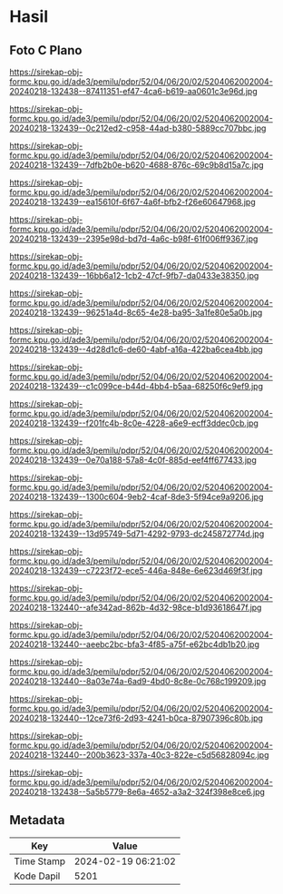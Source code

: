# Hasil

## Foto C Plano

https://sirekap-obj-formc.kpu.go.id/ade3/pemilu/pdpr/52/04/06/20/02/5204062002004-20240218-132438--87411351-ef47-4ca6-b619-aa0601c3e96d.jpg

https://sirekap-obj-formc.kpu.go.id/ade3/pemilu/pdpr/52/04/06/20/02/5204062002004-20240218-132439--0c212ed2-c958-44ad-b380-5889cc707bbc.jpg

https://sirekap-obj-formc.kpu.go.id/ade3/pemilu/pdpr/52/04/06/20/02/5204062002004-20240218-132439--7dfb2b0e-b620-4688-876c-69c9b8d15a7c.jpg

https://sirekap-obj-formc.kpu.go.id/ade3/pemilu/pdpr/52/04/06/20/02/5204062002004-20240218-132439--ea15610f-6f67-4a6f-bfb2-f26e60647968.jpg

https://sirekap-obj-formc.kpu.go.id/ade3/pemilu/pdpr/52/04/06/20/02/5204062002004-20240218-132439--2395e98d-bd7d-4a6c-b98f-61f006ff9367.jpg

https://sirekap-obj-formc.kpu.go.id/ade3/pemilu/pdpr/52/04/06/20/02/5204062002004-20240218-132439--16bb6a12-1cb2-47cf-9fb7-da0433e38350.jpg

https://sirekap-obj-formc.kpu.go.id/ade3/pemilu/pdpr/52/04/06/20/02/5204062002004-20240218-132439--96251a4d-8c65-4e28-ba95-3a1fe80e5a0b.jpg

https://sirekap-obj-formc.kpu.go.id/ade3/pemilu/pdpr/52/04/06/20/02/5204062002004-20240218-132439--4d28d1c6-de60-4abf-a16a-422ba6cea4bb.jpg

https://sirekap-obj-formc.kpu.go.id/ade3/pemilu/pdpr/52/04/06/20/02/5204062002004-20240218-132439--c1c099ce-b44d-4bb4-b5aa-68250f6c9ef9.jpg

https://sirekap-obj-formc.kpu.go.id/ade3/pemilu/pdpr/52/04/06/20/02/5204062002004-20240218-132439--f201fc4b-8c0e-4228-a6e9-ecff3ddec0cb.jpg

https://sirekap-obj-formc.kpu.go.id/ade3/pemilu/pdpr/52/04/06/20/02/5204062002004-20240218-132439--0e70a188-57a8-4c0f-885d-eef4ff677433.jpg

https://sirekap-obj-formc.kpu.go.id/ade3/pemilu/pdpr/52/04/06/20/02/5204062002004-20240218-132439--1300c604-9eb2-4caf-8de3-5f94ce9a9206.jpg

https://sirekap-obj-formc.kpu.go.id/ade3/pemilu/pdpr/52/04/06/20/02/5204062002004-20240218-132439--13d95749-5d71-4292-9793-dc245872774d.jpg

https://sirekap-obj-formc.kpu.go.id/ade3/pemilu/pdpr/52/04/06/20/02/5204062002004-20240218-132439--c7223f72-ece5-446a-848e-6e623d469f3f.jpg

https://sirekap-obj-formc.kpu.go.id/ade3/pemilu/pdpr/52/04/06/20/02/5204062002004-20240218-132440--afe342ad-862b-4d32-98ce-b1d93618647f.jpg

https://sirekap-obj-formc.kpu.go.id/ade3/pemilu/pdpr/52/04/06/20/02/5204062002004-20240218-132440--aeebc2bc-bfa3-4f85-a75f-e62bc4db1b20.jpg

https://sirekap-obj-formc.kpu.go.id/ade3/pemilu/pdpr/52/04/06/20/02/5204062002004-20240218-132440--8a03e74a-6ad9-4bd0-8c8e-0c768c199209.jpg

https://sirekap-obj-formc.kpu.go.id/ade3/pemilu/pdpr/52/04/06/20/02/5204062002004-20240218-132440--12ce73f6-2d93-4241-b0ca-87907396c80b.jpg

https://sirekap-obj-formc.kpu.go.id/ade3/pemilu/pdpr/52/04/06/20/02/5204062002004-20240218-132440--200b3623-337a-40c3-822e-c5d56828094c.jpg

https://sirekap-obj-formc.kpu.go.id/ade3/pemilu/pdpr/52/04/06/20/02/5204062002004-20240218-132438--5a5b5779-8e6a-4652-a3a2-324f398e8ce6.jpg


## Metadata

| Key        | Value               |
| ---------- | ------------------- |
| Time Stamp | 2024-02-19 06:21:02 |
| Kode Dapil | 5201                |



